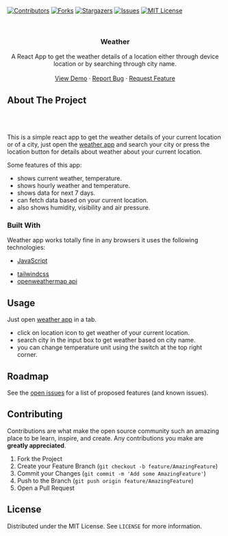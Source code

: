 [![Contributors][contributors-shield]][contributors-url]
[![Forks][forks-shield]][forks-url]
[![Stargazers][stars-shield]][stars-url]
[![Issues][issues-shield]][issues-url]
[![MIT License][license-shield]][license-url]



<!-- PROJECT LOGO -->
<br />
<p align="center">
  <a href="https://github.com/mohitk0208/weather">
    <!-- <img src="icon.svg" alt="Logo" width="80" height="80"> -->
  </a>

  <h3 align="center">Weather</h3>

  <p align="center">
    A React App to get the weather details of a location either through device location or by searching through city name.
    <br />
    <br />
    <a href="https://weather-8jv.pages.dev/">View Demo</a>
    ·
    <a href="https://github.com/mohitk0208/weather/issues">Report Bug</a>
    ·
    <a href="https://github.com/mohitk0208/weather/issues">Request Feature</a>
  </p>
</p>


<!-- ABOUT THE PROJECT -->
## About The Project

<p align="center">
    <!-- <img width="800px" src=""> -->
    <br><br>
</p>

This is a simple react app to get the weather details of your current location or of a city, just open the [weather app](https://weather-8jv.pages.dev/) and search your city or press the location button for details about weather about your current location.


Some features of this app:
* shows current weather, temperature.
* shows hourly weather and temperature.
* shows data for next 7 days.
* can fetch data based on your current location.
* also shows humidity, visibility and air pressure.

### Built With

Weather app works totally fine in any browsers it uses the following technologies:
* [JavaScript](https://www.javascript.com/)
<!-- * [Service Workers](https://developer.mozilla.org/en-US/docs/Web/API/Service_Worker_API) -->
<!-- * [Indexed DB](https://developer.mozilla.org/en-US/docs/Web/API/IndexedDB_API) -->
* [tailwindcss](https://tailwindcss.com/)
* [openweathermap api](https://openweathermap.org/api)

<p align="center">
    <!-- <img width="200px" src="https://user-images.githubusercontent.com/3104648/28351989-7f68389e-6c4b-11e7-9bf2-e9fcd4977e7a.png"> -->
</p>


<!-- USAGE EXAMPLES -->
## Usage

Just open [weather app](https://weather-8jv.pages.dev/) in a tab.
* click on location icon to get weather of your current location.
* search city in the input box to get weather based on city name.
* you can change temperature unit using the switch at the top right corner.



<!-- ROADMAP -->
## Roadmap

See the [open issues](https://github.com/mohitk0208/weather/issues) for a list of proposed features (and known issues).



<!-- CONTRIBUTING -->
## Contributing

Contributions are what make the open source community such an amazing place to be learn, inspire, and create. Any contributions you make are **greatly appreciated**.

1. Fork the Project
2. Create your Feature Branch (`git checkout -b feature/AmazingFeature`)
3. Commit your Changes (`git commit -m 'Add some AmazingFeature'`)
4. Push to the Branch (`git push origin feature/AmazingFeature`)
5. Open a Pull Request



<!-- LICENSE -->
## License

Distributed under the MIT License. See `LICENSE` for more information.


<!-- MARKDOWN LINKS & IMAGES -->
<!-- https://www.markdownguide.org/basic-syntax/#reference-style-links -->
[contributors-shield]: https://img.shields.io/github/contributors/mohitk0208/weather.svg?style=for-the-badge
[contributors-url]: https://github.com/mohitk0208/weather/graphs/contributors
[forks-shield]: https://img.shields.io/github/forks/mohitk0208/weather.svg?style=for-the-badge
[forks-url]: https://github.com/mohitk0208/weather/network/members
[stars-shield]: https://img.shields.io/github/stars/mohitk0208/weather.svg?style=for-the-badge
[stars-url]: https://github.com/mohitk0208/weather/stargazers
[issues-shield]: https://img.shields.io/github/issues/mohitk0208/weather.svg?style=for-the-badge
[issues-url]: https://github.com/mohitk0208/weather/issues
[license-shield]: https://img.shields.io/github/license/mohitk0208/weather.svg?style=for-the-badge
[license-url]: https://github.com/mohitk0208/weather/blob/master/LICENSE